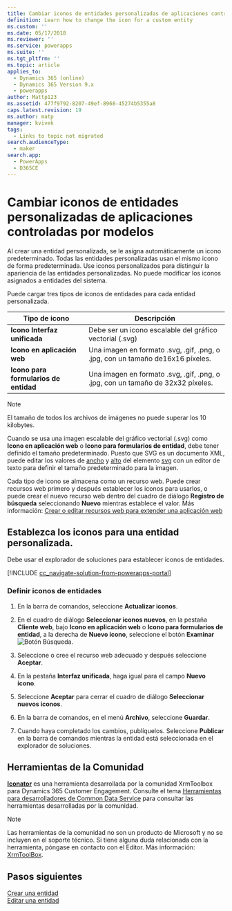 ```yaml
---
title: Cambiar iconos de entidades personalizadas de aplicaciones controladas por modelos en PowerApps | MicrosoftDocs
definition: Learn how to change the icon for a custom entity
ms.custom: ''
ms.date: 05/17/2018
ms.reviewer: ''
ms.service: powerapps
ms.suite: ''
ms.tgt_pltfrm: ''
ms.topic: article
applies_to:
  - Dynamics 365 (online)
  - Dynamics 365 Version 9.x
  - powerapps
author: Mattp123
ms.assetid: 477f9792-8207-49ef-8968-45274b5355a8
caps.latest.revision: 19
ms.author: matp
manager: kvivek
tags:
  - Links to topic not migrated
search.audienceType:
  - maker
search.app:
  - PowerApps
  - D365CE
---
```

# <a name="change-model-driven-app-custom-entity-icons"></a>Cambiar iconos de entidades personalizadas de aplicaciones controladas por modelos 

Al crear una entidad personalizada, se le asigna automáticamente un icono predeterminado. Todas las entidades personalizadas usan el mismo icono de forma predeterminada. Use iconos personalizados para distinguir la apariencia de las entidades personalizadas. No puede modificar los iconos asignados a entidades del sistema.  
  
 Puede cargar tres tipos de iconos de entidades para cada entidad personalizada. 

|Tipo de icono  |Descripción  |
|---------|---------|
|**Icono Interfaz unificada**|Debe ser un icono escalable del gráfico vectorial (.svg) |
|**Icono en aplicación web**|Una imagen en formato .svg, .gif, .png, o .jpg, con un tamaño de16x16 píxeles.|
|**Icono para formularios de entidad**|Una imagen en formato .svg, .gif, .png, o .jpg, con un tamaño de 32x32 píxeles.|

> [!NOTE]
> El tamaño de todos los archivos de imágenes no puede superar los 10 kilobytes.
>
> Cuando se usa una imagen escalable del gráfico vectorial (.svg) como **Icono en aplicación web** o **Icono para formularios de entidad**, debe tener definido el tamaño predeterminado. Puesto que SVG es un documento XML, puede editar los valores de [ancho](https://developer.mozilla.org/docs/Web/SVG/Attribute/width) y [alto](https://developer.mozilla.org/docs/Web/SVG/Attribute/height) del elemento [svg](https://developer.mozilla.org/docs/Web/SVG/Element/svg) con un editor de texto para definir el tamaño predeterminado para la imagen.

Cada tipo de icono se almacena como un recurso web. Puede crear recursos web primero y después establecer los iconos para usarlos, o puede crear el nuevo recurso web dentro del cuadro de diálogo **Registro de búsqueda** seleccionando **Nuevo** mientras establece el valor. Más información: [Crear o editar recursos web para extender una aplicación web](create-edit-web-resources.md)

## <a name="set-the-icons-for-a-custom-entity"></a>Establezca los iconos para una entidad personalizada.

Debe usar el explorador de soluciones para establecer iconos de entidades.

[!INCLUDE [cc_navigate-solution-from-powerapps-portal](../../includes/cc_navigate-solution-from-powerapps-portal.md)]

### <a name="set-entity-icons"></a>Definir iconos de entidades

1. En la barra de comandos, seleccione **Actualizar iconos**.  
  
2. En el cuadro de diálogo **Seleccionar iconos nuevos**, en la pestaña **Cliente web**, bajo **Icono en aplicación web** o **Icono para formularios de entidad**, a la derecha de **Nuevo icono**, seleccione el botón **Examinar** ![Botón Búsqueda](media/lookup-button-4.gif).
3. Seleccione o cree el recurso web adecuado y después seleccione **Aceptar**. 
4. En la pestaña **Interfaz unificada**, haga igual para el campo **Nuevo icono**.
5. Seleccione **Aceptar** para cerrar el cuadro de diálogo **Seleccionar nuevos iconos**.
6. En la barra de comandos, en el menú **Archivo**, seleccione **Guardar**.  
7. Cuando haya completado los cambios, publíquelos. Seleccione **Publicar** en la barra de comandos mientras la entidad está seleccionada en el explorador de soluciones.
  
## <a name="community-tools"></a>Herramientas de la Comunidad

**[Iconator](https://www.xrmtoolbox.com/plugins/MscrmTools.Iconator/)** es una herramienta desarrollada por la comunidad XrmToolbox para Dynamics 365 Customer Engagement. Consulte el tema [Herramientas para desarrolladores de Common Data Service](https://docs.microsoft.com/dynamics365/customer-engagement/developer/developer-tools) para consultar las herramientas desarrolladas por la comunidad.

> [!NOTE]
> Las herramientas de la comunidad no son un producto de Microsoft y no se incluyen en el soporte técnico. Si tiene alguna duda relacionada con la herramienta, póngase en contacto con el Editor. Más información: [XrmToolBox](https://www.xrmtoolbox.com).

## <a name="next-steps"></a>Pasos siguientes  
[Crear una entidad](../common-data-service/create-edit-entities.md)<br />
[Editar una entidad](../common-data-service/edit-entities.md)
